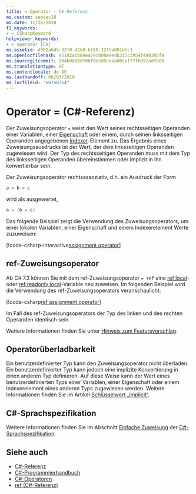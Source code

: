 ```yaml
---
title: =-Operator – C#-Referenz
ms.custom: seodec18
ms.date: 11/26/2018
f1_keywords:
- =_CSharpKeyword
helpviewer_keywords:
- = operator [C#]
ms.assetid: d802a6d5-32f0-42b8-b180-12f5a081bfc1
ms.openlocfilehash: 85182acb84ea79cb00a9edb315c3954f440305f4
ms.sourcegitcommit: 904b98d8d706f0e2d5ceaa00ce17ffbd92adfb88
ms.translationtype: HT
ms.contentlocale: de-DE
ms.lasthandoff: 06/07/2019
ms.locfileid: "66758354"
---
```

# <a name="-operator-c-reference"></a>Operator = (C#-Referenz)

Der Zuweisungsoperator `=` weist den Wert seines rechtsseitigen Operanden einer Variablen, einer [Eigenschaft](../../programming-guide/classes-and-structs/properties.md) oder einem, durch seinen linksseitigen Operanden angegebenen [Indexer](../../../csharp/programming-guide/indexers/index.md)-Element zu. Das Ergebnis eines Zuweisungsausdrucks ist der Wert, der dem linksseitigen Operanden zugewiesen wird. Der Typ des rechtsseitigen Operanden muss mit dem Typ des linksseitigen Operanden übereinstimmen oder implizit in ihn konvertierbar sein.

Der Zuweisungsoperator rechtsassoziativ, d.h. ein Ausdruck der Form

```csharp
a = b = c
```

wird als ausgewertet,

```csharp
a = (b = c)
```

Das folgende Beispiel zeigt die Verwendung des Zuweisungsoperators, um einer lokalen Variablen, einer Eigenschaft und einem Indexerelement Werte zuzuweisen:

[!code-csharp-interactive[assignment operator](~/samples/csharp/language-reference/operators/AssignmentExamples.cs#Assignments)]

## <a name="ref-assignment-operator"></a>ref-Zuweisungsoperator

Ab C# 7.3 können Sie mit dem ref-Zuweisungsoperator `= ref` eine [ref local](../keywords/ref.md#ref-locals)- oder [ref readonly local](../keywords/ref.md#ref-readonly-locals)-Variable neu zuweisen. Im folgenden Beispiel wird die Verwendung des ref-Zuweisungsoperators veranschaulicht:

[!code-csharp[ref assignment operator](~/samples/csharp/language-reference/operators/AssignmentExamples.cs#RefAssignment)]

Im Fall des ref-Zuweisungsoperators der Typ des linken und des rechten Operanden identisch sein.

Weitere Informationen finden Sie unter [Hinweis zum Featurevorschlag](../../../../_csharplang/proposals/csharp-7.3/ref-local-reassignment.md).

## <a name="operator-overloadability"></a>Operatorüberladbarkeit

Ein benutzerdefinierter Typ kann den Zuweisungsoperator nicht überladen. Ein benutzerdefinierter Typ kann jedoch eine implizite Konvertierung in einen anderen Typ definieren. Auf diese Weise kann der Wert eines benutzerdefinierten Typs einer Variablen, einer Eigenschaft oder einem Indexerelement eines anderen Typs zugewiesen werden. Weitere Informationen finden Sie im Artikel [Schlüsselwort „implicit“](../keywords/implicit.md).

## <a name="c-language-specification"></a>C#-Sprachspezifikation

Weitere Informationen finden Sie im Abschnitt [Einfache Zuweisung](~/_csharplang/spec/expressions.md#simple-assignment) der [C#-Sprachspezifikation](../language-specification/index.md).

## <a name="see-also"></a>Siehe auch

- [C#-Referenz](../index.md)
- [C#-Programmierhandbuch](../../programming-guide/index.md)
- [C#-Operatoren](index.md)
- [ref (C#-Referenz)](../keywords/ref.md)
